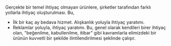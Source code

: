 Gerçekte bir temel ihtiyaç olmayan ürünlere, şirketler tarafından farklı yollarla ihtiyaç oluşturulması. Bu,
- İlk bir kaç ay bedava hizmet. Alışkanlık yoluyla ihtiyaç yaratımı.
- Reklamlar yoluyla, ihtiyaç yaratımı. Bu, genel olarak kendileri birer ihtiyaç olan, "beğenilme, kabullenilme, itibar" gibi kavramlarla elimizdeki bir ürünün kuvvetli bir şekilde ilintilendirilmesi şeklinde çalışır.